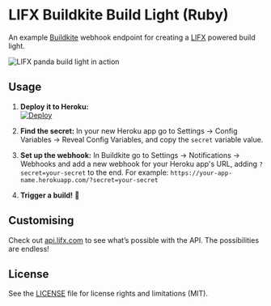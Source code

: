 # LIFX Buildkite Build Light (Ruby)

An example [Buildkite](https://buildkite.com/) webhook endpoint for creating a [LIFX](https://lifx.com/) powered build light.

![LIFX panda build light in action](http://i.imgur.com/FrBTgnf.gif)

## Usage

1. **Deploy it to Heroku:** <br>[![Deploy](https://www.herokucdn.com/deploy/button.svg)](https://heroku.com/deploy)

2. **Find the secret:** In your new Heroku app go to Settings → Config Variables → Reveal Config Variables, and copy the `secret` variable value.

3. **Set up the webhook:** In Buildkite go to Settings → Notifications → Webhooks and add a new webhook for your Heroku app's URL, adding `?secret=your-secret` to the end. For example: `https://your-app-name.herokuapp.com/?secret=your-secret`

4. **Trigger a build!** :tada:

## Customising

Check out [api.lifx.com](https://api.lifx.com/) to see what’s possible with the API. The possibilities are endless!

## License

See the [LICENSE](LICENSE.md) file for license rights and limitations (MIT).
